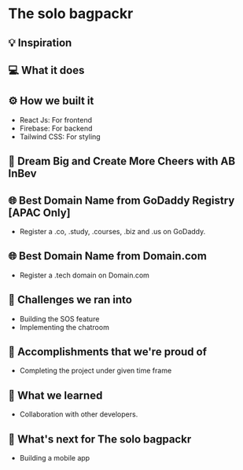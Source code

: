 # The solo bagpackr

## 💡 Inspiration

## 💻 What it does

## ⚙️ How we built it

- React Js: For frontend
- Firebase: For backend
- Tailwind CSS: For styling

## 🍻 Dream Big and Create More Cheers with AB InBev

## 🌐 Best Domain Name from GoDaddy Registry [APAC Only]

- Register a .co, .study, .courses, .biz and .us on GoDaddy.

## 🌐 Best Domain Name from Domain.com

- Register a .tech domain on Domain.com

## 🧠 Challenges we ran into

- Building the SOS feature
- Implementing the chatroom

## 🏅 Accomplishments that we're proud of

- Completing the project under given time frame

## 📖 What we learned

- Collaboration with other developers.

## 🚀 What's next for The solo bagpackr

- Building a mobile app
